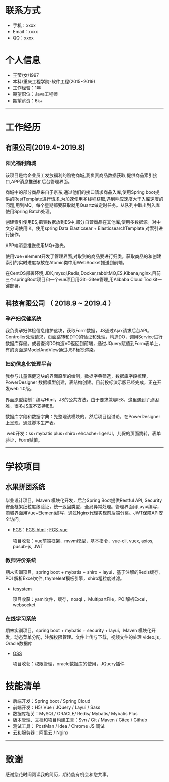 # 联系方式
- 手机：xxxx
- Email：xxxx
- QQ：xxxx

# 个人信息

 - 王莹/女/1997 
 - 本科/重庆工程学院-软件工程(2015~2019)
 - 工作经验：1年
 - 期望职位：Java工程师
 - 期望薪资：6k+

---

# 工作经历

## 有限公司(2019.4~2019.8)

### 阳光福利商城

该项目是给企业员工发放福利的购物商城,我负责商品数据获取,提供商品索引接口,APP消息推送和后台管理界面。

商城中的部分商品来自于京东,通过他们的接口请求商品入库,使用Spring boot提供的RestTemplate进行请求,为加速使用多线程获取,遇到响应速度大于入库速度的问题,用到MQ。每个星期都要获取就用Quartz做定时任务。从队列中取出到入库使用Spring Batch处理。

创建索引使用ES,把表数据放到ES中,部分自营商品在其他库,使用多数据源。对中文分词使用IK。使用spring Data Elasticsear + ElasticsearchTemplate 对索引进行操作。

APP端消息推送使用MQ+激光。

使用vue+element开发了管理界面,对取到的商品要进行归类。获取商品的和创建索引的实时进度存放在Atomic类中用WebSocket推送到前端。

在CentOS部署环境,JDK,mysql,Redis,Docker,rabbitMQ,ES,Kibana,nginx,目前三个springBoot项目和一个vue项目用Git+Gitee管理,用Alibaba Cloud Toolkit一键部署。

## 科技有限公司 （ 2018.9 ~ 2019.4 ）

### 孕产妇保健系统 
我负责孕妇体检信息维护这块，获取Form数据，JS通过Ajax请求后台API。Controller处理请求，页面跳转和DTO的验证和处理，构造DO，调用Service进行数据库存储。或者查询DO构造VO返回到前端，通过JQuery赋值到Form表单上，有的页面是ModelAndView通过JSP标签渲染。


### 妇幼信息化管理平台
我参与儿童保健这块的界面原型的绘制，数据字典筛选，数据库字段梳理，PowerDesigner 数据模型创建，表结构创建。目前投标演示版已经完成，正在开发web 1.0版。

​	界面原型绘制：编写Html，JS的公共方法，由于要求兼容IE8，这里遇到了点困难，很多JS库不支持IE8。

​	数据库字段和数据字典：先整理该模块的，然后项目组讨论，在PowerDesigner上呈现，通过脚本生产表。

​    web开发：ss+mybatis plus+shiro+ehcache+ligerUI，儿保的页面跳转，表单验证，Form赋值。

---

# 学校项目
## 水果拼团系统

毕业设计项目，Maven 模块化开发，后台Spring Boot提供Restful API, Security安全框架细粒度级验证，统一返回类型，全局异常处理。管理界面用Layui编写，商城界面用Vue+Element编写，通过Nginx代理实现前后端分离。JWT保障API安全访问。

 - [FGS](https://github.com/zhuyc0/FGS)：[FGS-html](https://github.com/zhuyc0/FGS-Html) : [FGS-vue](https://github.com/zhuyc0/FGS-vue) 

   项目收获：vue前端框架，mvvm模型，基本指令，vue-cli, vuex, axios, pusub-js, JWT

### 教师评价系统

期末实训项目，spring boot + mybatis + shiro + layui，基于注解的Redis缓存, POI 解析Excel文件, thymeleaf模板引擎，shiro粗粒度过滤。

- [tesystem](https://github.com/zhuyc0/tesystem)

  项目收获：yaml文件，缓存，nosql ，MultipartFile，POI解析Excel，websocket

### 在线学习系统

期末实训项目，spring boot + mybatis + security + layui，Maven 模块化开发，动态菜单分配，注解权限管理。文件上传与下载，视频文件的处理 video.js，Oracle数据库

- [OSS](https://github.com/zhuyc0/OSS)

  项目收获：权限管理，oracle数据库的使用，JQuery插件

# 技能清单
- 后端开发：Spring boot / Spring Cloud
- 前端开发：H5/ Vue / JQuery / Layui / Sass
- 数据库相关：MySQL/ ORACLE/ Redis/ Mybatis/ Mybatis Plus
- 版本管理、文档和项目构建工具：Svn / Git / Maven / Gitee / Github
- 测试工具： PostMan / Idea / Chrome JS 调试
- 云和服务器：阿里云 / Nginx 

---

# 致谢
感谢您花时间阅读我的简历，期待能有机会和您共事。
